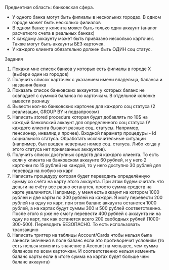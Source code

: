 Предметная область: банковская сфера.
 - У одного банка могут быть филиалы в нескольких городах. В одном городе может быть несколько филиалов
 - В одном банке у клиента может быть только один аккаунт (аналог расчетного счета в реальных банках)
 - К каждому аккаунту может быть привязано несколько карточек. Также могут быть аккаунты БЕЗ карточек.
 - У каждого клиента обязательно должен быть ОДИН соц статус.
 
 Задания
 1. Покажи мне список банков у которых есть филиалы в городе X (выбери один из городов)
 2. Получить список карточек с указанием имени владельца, баланса и названия банка
 3. Показать список банковских аккаунтов у которых баланс не совпадает с суммой баланса по карточкам. В отдельной колонке вывести разницу
 4. Вывести кол-во банковских карточек для каждого соц статуса (2 реализации, GROUP BY и подзапросом)
 5. Написать stored procedure которая будет добавлять по 10$ на каждый банковский аккаунт для определенного соц статуса (У каждого клиента бывают разные соц. статусы. Например, пенсионер, инвалид и прочее). Входной параметр процедуры - Id социального статуса. Обработать исключительные ситуации (например, был введен неверные номер соц. статуса. Либо когда у этого статуса нет привязанных аккаунтов).
 6. Получить список доступных средств для каждого клиента. То есть если у клиента на банковском аккаунте 60 рублей, и у него 2 карточки по 15 рублей на каждой, то у него доступно 30 рублей для перевода на любую из карт
 7. Написать процедуру которая будет переводить определённую сумму со счёта на карту этого аккаунта.  При этом будем считать что деньги на счёту все равно останутся, просто сумма средств на карте увеличится. Например, у меня есть аккаунт на котором 1000 рублей и две карты по 300 рублей на каждой. Я могу перевести 200 рублей на одну из карт, при этом баланс аккаунта останется 1000 рублей, а на картах будут суммы 300 и 500 рублей соответственно. После этого я уже не смогу перевести 400 рублей с аккаунта ни на одну из карт, так как останется всего 200 свободных рублей (1000-300-500). Переводить БЕЗОПАСНО. То есть использовать транзакцию
 8. Написать триггер на таблицы Account/Cards чтобы нельзя была занести значения в поле баланс если это противоречит условиям  (то есть нельзя изменить значение в Account на меньшее, чем сумма балансов по всем карточкам. И соответственно нельзя изменить баланс карты если в итоге сумма на картах будет больше чем баланс аккаунта)


